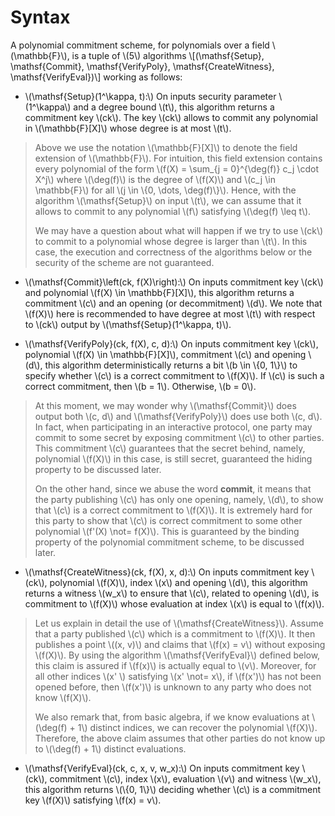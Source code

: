 # Syntax
A polynomial commitment scheme, for polynomials over a field \\(\mathbb{F}\\), is a tuple of \\(5\\) algorithms
\\[(\mathsf{Setup}, \mathsf{Commit}, \mathsf{VerifyPoly}, \mathsf{CreateWitness}, \mathsf{VerifyEval})\\]
working as follows:
- \\(\mathsf{Setup}(1^\kappa, t):\\) On inputs security parameter \\(1^\kappa\\) and a degree bound \\(t\\), this algorithm returns a commitment key \\(ck\\). The key \\(ck\\) allows to commit any polynomial in \\(\mathbb{F}[X]\\) whose degree is at most \\(t\\).
> Above we use the notation \\(\mathbb{F}[X]\\) to denote the field extension of \\(\mathbb{F}\\). For intuition, this field extension contains every polynomial of the form \\(f(X) = \sum_{j = 0}^{\deg(f)} c_j \cdot X^j\\) where \\(\deg(f)\\) is the degree of \\(f(X)\\) and \\(c_j \in \mathbb{F}\\) for all \\(j \in \\{0, \dots, \deg(f)\\}\\). Hence, with the algorithm \\(\mathsf{Setup}\\) on input \\(t\\), we can assume that it allows to commit to any polynomial \\(f\\) satisfying \\(\deg(f) \leq t\\). 
>
> We may have a question about what will happen if we try to use \\(ck\\) to commit to a polynomial whose degree is larger than \\(t\\). In this case, the execution and correctness of the algorithms below or the security of the scheme are not guaranteed.

- \\(\mathsf{Commit}\left(ck, f(X)\right):\\) On inputs commitment key \\(ck\\) and polynomial \\(f(X) \in \mathbb{F}[X]\\), this algorithm returns a commitment \\(c\\) and an opening (or decommitment) \\(d\\). We note that \\(f(X)\\) here is recommended to have degree at most \\(t\\) with respect to \\(ck\\) output by \\(\mathsf{Setup}(1^\kappa, t)\\).

- \\(\mathsf{VerifyPoly}(ck, f(X), c, d):\\) On inputs commitment key \\(ck\\), polynomial \\(f(X) \in \mathbb{F}[X]\\), commitment \\(c\\) and opening \\(d\\), this algorithm deterministically returns a bit \\(b \in \\{0, 1\\}\\) to specify whether \\(c\\) is a correct commitment to \\(f(X)\\). If \\(c\\) is such a correct commitment, then \\(b = 1\\). Otherwise, \\(b = 0\\).
> At this moment, we may wonder why \\(\mathsf{Commit}\\) does output both \\(c, d\\) and \\(\mathsf{VerifyPoly}\\) does use both \\(c, d\\). In fact, when participating in an interactive protocol, one party may commit to some secret by exposing commitment \\(c\\) to other parties. This commitment \\(c\\) guarantees that the secret behind, namely, polynomial \\(f(X)\\) in this case, is still secret, guaranteed the hiding property to be discussed later. 
>
> On the other hand, since we abuse the word **commit**, it means that the party publishing \\(c\\) has only one opening, namely, \\(d\\), to show that \\(c\\) is a correct commitment to \\(f(X)\\). It is extremely hard for this party to show that \\(c\\) is correct commitment to some other polynomial \\(f'(X) \not= f(X)\\). This is guaranteed by the binding property of the polynomial commitment scheme, to be discussed later. 
- \\(\mathsf{CreateWitness}(ck, f(X), x, d):\\) On inputs commitment key \\(ck\\), polynomial \\(f(X)\\), index \\(x\\) and opening \\(d\\), this algorithm returns a witness \\(w_x\\) to ensure that \\(c\\), related to opening \\(d\\), is commitment to \\(f(X)\\) whose evaluation at index \\(x\\) is equal to \\(f(x)\\).
> Let us explain in detail the use of \\(\mathsf{CreateWitness}\\). Assume that a party published \\(c\\) which is a commitment to \\(f(X)\\). It then publishes a point \\((x, v)\\) and claims that \\(f(x) = v\\) without exposing \\(f(X)\\). By using the algorithm \\(\mathsf{VerifyEval}\\) defined below, this claim is assured if \\(f(x)\\) is actually equal to \\(v\\). Moreover, for all other indices \\(x' \\) satisfying \\(x' \not= x\\), if \\(f(x')\\) has not been opened before, then \\(f(x')\\) is unknown to any party who does not know \\(f(X)\\).
> 
> We also remark that, from basic algebra, if we know evaluations at \\(\deg(f) + 1\\) distinct indices, we can recover the polynomial \\(f(X)\\). Therefore, the above claim assumes that other parties do not know up to \\(\deg(f) + 1\\) distinct evaluations.
- \\(\mathsf{VerifyEval}(ck, c, x, v, w_x):\\) On inputs commitment key \\(ck\\), commitment \\(c\\), index \\(x\\), evaluation \\(v\\) and witness \\(w_x\\), this algorithm returns \\(\\{0, 1\\}\\) deciding whether \\(c\\) is a commitment key \\(f(X)\\) satisfying \\(f(x) = v\\).